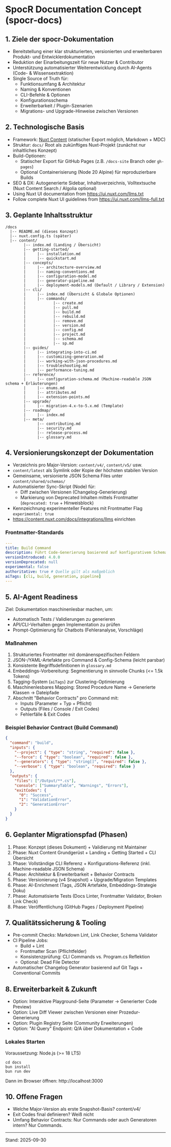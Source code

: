 # SpocR Documentation Concept (spocr-docs)

## 1. Ziele der spocr-Dokumentation

- Bereitstellung einer klar strukturierten, versionierten und erweiterbaren Produkt- und Entwicklerdokumentation
- Reduktion der Einarbeitungszeit für neue Nutzer & Contributor
- Unterstützung automatisierter Weiterentwicklung durch AI-Agents (Code- & Wissensextraktion)
- Single Source of Truth für:
  - Funktionsumfang & Architektur
  - Naming & Konventionen
  - CLI-Befehle & Optionen
  - Konfigurationsschema
  - Erweiterbarkeit / Plugin-Szenarien
  - Migrations- und Upgrade-Hinweise zwischen Versionen

## 2. Technologische Basis

- Framework: [Nuxt Content](https://content.nuxt.com/docs/getting-started) (statischer Export möglich, Markdown + MDC)
- Struktur: `docs/` Root als zukünftiges Nuxt-Projekt (zunächst nur inhaltliches Konzept)
- Build-Optionen:
  - Statischer Export für GitHub Pages (z.B. `/docs-site` Branch oder `gh-pages`)
  - Optional Containerisierung (Node 20 Alpine) für reproduzierbare Builds
- SEO & DX: Autogenerierte Sidebar, Inhaltsverzeichnis, Volltextsuche (Nuxt Content Search / Algolia optional)
- Using Nuxt UI documentation from https://ui.nuxt.com/llms.txt
- Follow complete Nuxt UI guidelines from https://ui.nuxt.com/llms-full.txt

## 3. Geplante Inhaltsstruktur

```
/docs
  |-- README.md (dieses Konzept)
  |-- nuxt.config.ts (später)
  |-- content/
        |-- index.md (Landing / Übersicht)
        |-- getting-started/
        |     |-- installation.md
        |     |-- quickstart.md
        |-- concepts/
        |     |-- architecture-overview.md
        |     |-- naming-conventions.md
        |     |-- configuration-model.md
        |     |-- generator-pipeline.md
        |     |-- deployment-models.md (Default / Library / Extension)
        |-- cli/
        |     |-- index.md (Übersicht & Globale Optionen)
        |     |-- commands/
        |            |-- create.md
        |            |-- pull.md
        |            |-- build.md
        |            |-- rebuild.md
        |            |-- remove.md
        |            |-- version.md
        |            |-- config.md
        |            |-- project.md
        |            |-- schema.md
        |            |-- sp.md
        |-- guides/
        |     |-- integrating-into-ci.md
        |     |-- customizing-generation.md
        |     |-- working-with-json-procedures.md
        |     |-- troubleshooting.md
        |     |-- performance-tuning.md
        |-- reference/
        |     |-- configuration-schema.md (Machine-readable JSON schema + Erläuterungen)
        |     |-- enums.md
        |     |-- attributes.md
        |     |-- extension-points.md
        |-- upgrade/
        |     |-- migration-4.x-to-5.x.md (Template)
        |-- roadmap/
        |     |-- index.md
        |-- meta/
              |-- contributing.md
              |-- security.md
              |-- release-process.md
              |-- glossary.md

```

## 4. Versionierungskonzept der Dokumentation

- Verzeichnis pro Major-Version: `content/v4/`, `content/v5/` usw.
- `content/latest` als Symlink oder Kopie der höchsten stabilen Version
- Gemeinsame, versionierte JSON Schema Files unter `content/shared/schemas/`
- Automatisierter Sync-Skript (Node) für:
  - Diff zwischen Versionen (Changelog-Generierung)
  - Markierung von Deprecated Inhalten mittels Frontmatter (`deprecated: true` + Hinweisblock)
- Kennzeichnung experimenteller Features mit Frontmatter Flag `experimental: true`
- https://content.nuxt.com/docs/integrations/llms einrichten

### Frontmatter-Standards

```yaml
---
title: Build Command
description: Führt Code-Generierung basierend auf konfigurativem Schema aus.
versionIntroduced: 4.0.0
versionDeprecated: null
experimental: false
authoritative: true # Quelle gilt als maßgeblich
aiTags: [cli, build, generation, pipeline]
---
```

## 5. AI-Agent Readiness

Ziel: Dokumentation maschinenlesbar machen, um:

- Automatisch Tests / Validierungen zu generieren
- API/CLI-Verhalten gegen Implementation zu prüfen
- Prompt-Optimierung für Chatbots (Fehleranalyse, Vorschläge)

### Maßnahmen

1. Strukturiertes Frontmatter mit domänenspezifischen Feldern
2. JSON-/YAML-Artefakte pro Command & Config-Schema (leicht parsbar)
3. Konsistente Begriffsdefinitionen in `glossary.md`
4. Embeddings-Vorbereitung: Segmentierung in sinnvolle Chunks (<= 1.5k Tokens)
5. Tagging-System (`aiTags`) zur Clustering-Optimierung
6. Maschinenlesbares Mapping: Stored Procedure Name -> Generierte Klassen -> Dateipfade
7. Abschnitt "Behavior Contracts" pro Command mit:
   - Inputs (Parameter + Typ + Pflicht)
   - Outputs (Files / Console / Exit Codes)
   - Fehlerfälle & Exit Codes

### Beispiel Behavior Contract (Build Command)

```json
{
  "command": "build",
  "inputs": {
    "--project": { "type": "string", "required": false },
    "--force": { "type": "boolean", "required": false },
    "--generators": { "type": "string[]", "required": false },
    "--verbose": { "type": "boolean", "required": false }
  },
  "outputs": {
    "files": ["/Output/**.cs"],
    "console": ["SummaryTable", "Warnings", "Errors"],
    "exitCodes": {
      "0": "Success",
      "1": "ValidationError",
      "2": "GenerationError"
    }
  }
}
```

## 6. Geplanter Migrationspfad (Phasen)

1. Phase: Konzept (dieses Dokument) + Validierung mit Maintainer
2. Phase: Nuxt Content Grundgerüst + Landing + Getting Started + CLI Übersicht
3. Phase: Vollständige CLI Referenz + Konfigurations-Referenz (inkl. Machine-readable JSON Schema)
4. Phase: Architektur & Erweiterbarkeit + Behavior Contracts
5. Phase: Versionierung (v4 Snapshot) + Upgrade/Migration Templates
6. Phase: AI-Enrichment (Tags, JSON Artefakte, Embeddings-Strategie Doku)
7. Phase: Automatisierte Tests (Docs Linter, Frontmatter Validator, Broken Link Check)
8. Phase: Veröffentlichung (GitHub Pages / Deployment Pipeline)

## 7. Qualitätssicherung & Tooling

- Pre-commit Checks: Markdown Lint, Link Checker, Schema Validator
- CI Pipeline Jobs:
  - Build + Lint
  - Frontmatter Scan (Pflichtfelder)
  - Konsistenzprüfung: CLI Commands vs. Program.cs Reflektion
  - Optional: Dead File Detector
- Automatischer Changelog Generator basierend auf Git Tags + Conventional Commits

## 8. Erweiterbarkeit & Zukunft

- Option: Interaktive Playground-Seite (Parameter -> Generierter Code Preview)
- Option: Live Diff Viewer zwischen Versionen einer Prozedur-Generierung
- Option: Plugin Registry Seite (Community Erweiterungen)
- Option: "AI Query" Endpoint: Q/A über Dokumentation + Code

### Lokales Starten

Voraussetzung: Node.js (>= 18 LTS)

```
cd docs
bun install
bun run dev
```

Dann im Browser öffnen: http://localhost:3000

## 10. Offene Fragen

- Welche Major-Version als erste Snapshot-Basis? content/v4/
- Exit Codes final definieren? Weiß nicht
- Umfang Behavior Contracts: Nur Commands oder auch Generatoren intern? Nur Commands.

---

Stand: 2025-09-30
